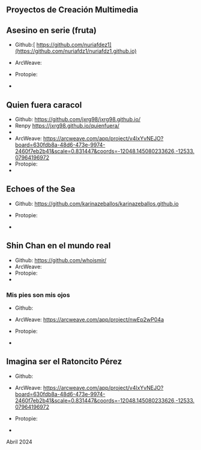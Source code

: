 
## Proyectos de Creación Multimedia


## Asesino en serie (fruta)
* Github:[ https://github.com/nuriafdez1](https://github.com/nuriafdz1/nuriafdz1.github.io)

* ArcWeave: 
* Protopie:
* 



## Quien fuera caracol
* Github:  https://github.com/jxrg98/jxrg98.github.io/
* Renpy https://jxrg98.github.io/quienfuera/
* 
* ArcWeave: https://arcweave.com/app/project/v4lxYvNEJO?board=630fdb8a-48d6-473e-9974-2460f7eb2b41&scale=0.831447&coords=-12048.145080233626,-12533.07964196972
* Protopie:
* 



## Echoes of the Sea
* Github: https://github.com/karinazeballos/karinazeballos.github.io

* Protopie:
* 




## Shin Chan en el mundo real

* Github:  https://github.com/whoismir/
* ArcWeave:
* Protopie:
* 





### Mis pies son mis ojos


* Github:
* ArcWeave: https://arcweave.com/app/project/nwEp2wP04a

* Protopie:
* 



## Imagina ser el Ratoncito Pérez

* Github:
* ArcWeave: https://arcweave.com/app/project/v4lxYvNEJO?board=630fdb8a-48d6-473e-9974-2460f7eb2b41&scale=0.831447&coords=-12048.145080233626,-12533.07964196972

* Protopie:
* 




Abril 2024

